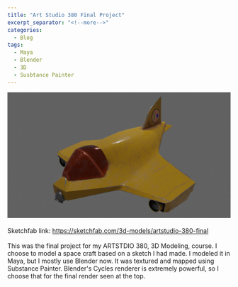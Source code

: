 ```yaml
---
title: "Art Studio 380 Final Project"
excerpt_separator: "<!--more-->"
categories:
  - Blog
tags:
  - Maya
  - Blender
  - 3D
  - Susbtance Painter
---
```

<img src="/assets/images/1.png"><br><br>
Sketchfab link:  <a href="https://sketchfab.com/3d-models/artstudio-380-final-70656fc4f0c64788a3d9d7534cbfd2d8" target="_blank">https://sketchfab.com/3d-models/artstudio-380-final</a>
<br><br>This was the final project for my ARTSTDIO 380, 3D Modeling, course.  I choose to model a space craft based on a sketch I had made.  I modeled it in Maya, but I mostly use Blender now.  It was textured and mapped using Substance Painter.  Blender's Cycles renderer is extremely powerful, so I choose that for the final render seen at the top.